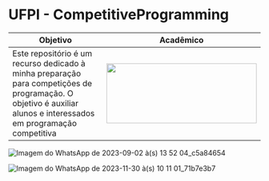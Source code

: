 # UFPI - CompetitiveProgramming
| Objetivo | Acadêmico |
|---|---|
| Este repositório é um recurso dedicado à minha preparação para competições de programação. O objetivo é auxiliar alunos e interessados em programação competitiva   | <img src="https://github.com/Lucaspm5/UFPI-CompetitiveProgramming/assets/125845662/9127d740-8538-487e-bb50-0ee8577114bf" width="300" height="120">  |

![Imagem do WhatsApp de 2023-09-02 à(s) 13 52 04_c5a84654](https://github.com/Lucaspm5/UFPI-CompetitiveProgramming/assets/125845662/4544882d-9b1f-46e0-b2d3-e0b794938e63)

![Imagem do WhatsApp de 2023-11-30 à(s) 10 11 01_71b7e3b7](https://github.com/Lucaspm5/UFPI-CompetitiveProgramming/assets/125845662/50e3c9f1-d864-43a8-bf37-3490bf2d52e2)
